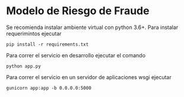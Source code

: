 # Modelo de Riesgo de Fraude
Se recomienda instalar ambiente virtual con python 3.6+. Para instalar requerimintos ejecutar
```
pip install -r requirements.txt
```
Para correr el servicio en desarrollo ejecutar el comando
```
python app.py
```
Para correr el servicio en un servidor de aplicaciones wsgi ejecutar
```
gunicorn app:app -b 0.0.0.0:5000
```
